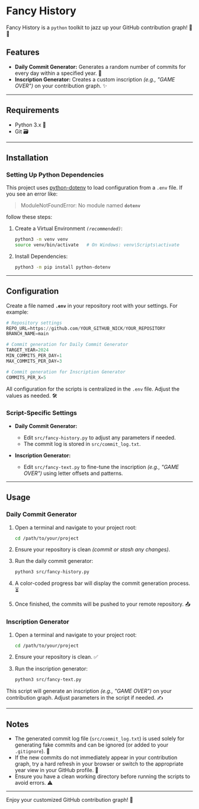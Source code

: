 # Fancy History

Fancy History is a `python` toolkit to jazz up your GitHub contribution graph! 🚀✨

## Features

-   **Daily Commit Generator:** Generates a random number of commits for every day within a specified year. 📆
-   **Inscription Generator:** Creates a custom inscription _(e.g., "GAME OVER")_ on your contribution graph. ✨

---

## Requirements

-   Python 3.x 🐍
-   Git 🗃️

---

## Installation

### Setting Up Python Dependencies

This project uses [python-dotenv](https://pypi.org/project/python-dotenv/) to load configuration from a `.env` file.
If you see an error like:

> ModuleNotFoundError: No module named **`dotenv`**

follow these steps:

1. Create a Virtual Environment _`(recommended)`_:

    ```bash
    python3 -m venv venv
    source venv/bin/activate   # On Windows: venv\Scripts\activate
    ```

2. Install Dependencies:

    ```bash
    python3 -m pip install python-dotenv
    ```

---

## Configuration

Create a file named **`.env`** in your repository root with your settings. For example:

```py
# Repository settings
REPO_URL=https://github.com/YOUR_GITHUB_NICK/YOUR_REPOSITORY
BRANCH_NAME=main

# Commit generation for Daily Commit Generator
TARGET_YEAR=2024
MIN_COMMITS_PER_DAY=1
MAX_COMMITS_PER_DAY=3

# Commit generation for Inscription Generator
COMMITS_PER_X=5
```

All configuration for the scripts is centralized in the `.env` file. Adjust the values as needed. 🛠️

### Script-Specific Settings

-   **Daily Commit Generator:**

    -   Edit `src/fancy-history.py` to adjust any parameters if needed.
    -   The commit log is stored in `src/commit_log.txt`.

-   **Inscription Generator:**
    -   Edit `src/fancy-text.py` to fine-tune the inscription _(e.g., "GAME OVER")_ using letter offsets and patterns.

---

## Usage

### Daily Commit Generator

1. Open a terminal and navigate to your project root:

    ```bash
    cd /path/to/your/project
    ```

2. Ensure your repository is clean _(commit or stash any changes)_.
3. Run the daily commit generator:

    ```bash
    python3 src/fancy-history.py
    ```

4. A color-coded progress bar will display the commit generation process. ⏳
5. Once finished, the commits will be pushed to your remote repository. 📤

### Inscription Generator

1. Open a terminal and navigate to your project root:

    ```bash
    cd /path/to/your/project
    ```

2. Ensure your repository is clean. ✅
3. Run the inscription generator:

    ```bash
    python3 src/fancy-text.py
    ```

This script will generate an inscription _(e.g., "GAME OVER")_ on your contribution graph. Adjust parameters in the script if needed. ✍️

---

## Notes

-   The generated commit log file (`src/commit_log.txt`) is used solely for generating fake commits and can be ignored (or added to your `.gitignore`). 📄
-   If the new commits do not immediately appear in your contribution graph, try a hard refresh in your browser or switch to the appropriate year view in your GitHub profile. 🔄
-   Ensure you have a clean working directory before running the scripts to avoid errors. ⚠️

---

Enjoy your customized GitHub contribution graph! 🎉
